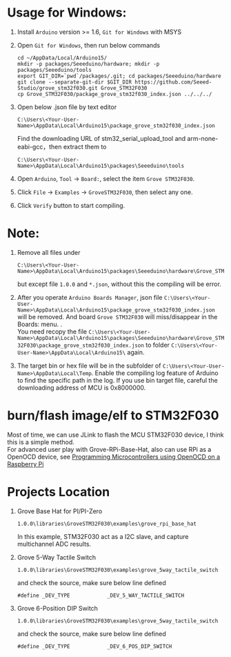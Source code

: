 # Usage for Windows:

1. Install `Arduino` version >= 1.6, `Git for Windows` with MSYS

2. Open `Git for Windows`, then run below commands
   ```
   cd ~/AppData/Local/Arduino15/
   mkdir -p packages/Seeeduino/hardware; mkdir -p packages/Seeeduino/tools
   export GIT_DIR=`pwd`/packages/.git; cd packages/Seeeduino/hardware
   git clone --separate-git-dir $GIT_DIR https://github.com/Seeed-Studio/grove_stm32f030.git Grove_STM32F030
   cp Grove_STM32F030/package_grove_stm32f030_index.json ../../../
   ```

4. Open below .json file by text editor
   ```
   C:\Users\<Your-User-Name>\AppData\Local\Arduino15\package_grove_stm32f030_index.json
   ```
   Find the downloading URL of stm32_serial_upload_tool and arm-none-eabi-gcc，then extract them to
   ```
   C:\Users\<Your-User-Name>\AppData\Local\Arduino15\packages\Seeeduino\tools
   ```

5. Open `Arduino`, `Tool` -> `Board:`, select the item `Grove STM32F030`.

6. Click `File` -> `Examples` -> `GroveSTM32F030`, then select any one.

7. Click `Verify` button to start compiling.


# Note:
1. Remove all files under
   ```
   C:\Users\<Your-User-Name>\AppData\Local\Arduino15\packages\Seeeduino\hardware\Grove_STM32F030\
   ```
   but except file `1.0.0` and `*.json`, without this the compiling will be error.

2. After you operate `Arduino Boards Manager`, json file
`C:\Users\<Your-User-Name>\AppData\Local\Arduino15\package_grove_stm32f030_index.json`
will be removed. And board `Grove STM32F030` will miss/disappear in the Boards: menu.
.<br>
You need recopy the file 
`C:\Users\<Your-User-Name>\AppData\Local\Arduino15\packages\Seeeduino\hardware\Grove_STM32F030\package_grove_stm32f030_index.json`
to folder
`C:\Users\<Your-User-Name>\AppData\Local\Arduino15\` again.

3. The target bin or hex file will be in the subfolder of `C:\Users\<Your-User-Name>\AppData\Local\Temp`.
Enable the compiling log feature of Arduino to find the specific path in the log.
If you use bin target file, careful the downloading address of MCU is 0x8000000.


# burn/flash image/elf to STM32F030
Most of time, we can use JLink to flash the MCU STM32F030 device, I think this is a simple method.  
For advanced user play with Grove-RPi-Base-Hat, also can use RPi as a OpenOCD device,  see
[Programming Microcontrollers using OpenOCD on a Raspberry Pi](https://learn.adafruit.com/programming-microcontrollers-using-openocd-on-raspberry-pi?view=all)


# Projects Location
1. Grove Base Hat for PI/PI-Zero
   ```
   1.0.0\libraries\GroveSTM32F030\examples\grove_rpi_base_hat
   ```
   In this example, STM32F030 act as a I2C slave, and capture multichannel ADC results.

2. Grove 5-Way Tactile Switch
   ```
   1.0.0\libraries\GroveSTM32F030\examples\grove_5way_tactile_switch
   ```
   and check the source, make sure below line defined 
   ```
   #define _DEV_TYPE			_DEV_5_WAY_TACTILE_SWITCH
   ```

3. Grove 6-Position DIP Switch
   ```
   1.0.0\libraries\GroveSTM32F030\examples\grove_5way_tactile_switch
   ```
   and check the source, make sure below line defined 
   ```
   #define _DEV_TYPE			_DEV_6_POS_DIP_SWITCH
   ```
